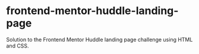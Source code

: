 # frontend-mentor-huddle-landing-page
Solution to the Frontend Mentor Huddle landing page challenge using HTML and CSS.
